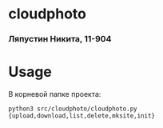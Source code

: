 # cloudphoto
### Ляпустин Никита, 11-904

# Usage
В корневой папке проекта:
```
python3 src/cloudphoto/cloudphoto.py {upload,download,list,delete,mksite,init}
```